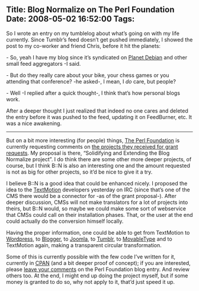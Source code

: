 Title: Blog Normalize on The Perl Foundation
Date: 2008-05-02 16:52:00
Tags: 
---
<p>So I wrote an entry on my tumblelog about what&#8217;s going on with my life currently. Since Tumblr&#8217;s feed doesn&#8217;t get pushed immediately, I showed the post to my co-worker and friend Chris, before it hit the planets:</p>
<p>- So, yeah I have my blog since it&#8217;s syndicated on <a href="http://planet.debian.org" target="_blank">Planet Debian</a> and other small feed aggregators -I said. </p>
<p>- But do they really care about your bike, your chess games or you attending that conference? -he asked-, I mean, I <i>do</i> care, but people?</p>
<p>- Well -I replied after a quick thought-, I think that&#8217;s how personal blogs work.</p>
<p>After a deeper thought I just realized that indeed no one cares and deleted the entry before it was pushed to the feed, updating it on FeedBurner, etc. It was a nice awakening.</p>
<hr>
<p>But on a bit more interesting (for people) things, <a href="http://www.perlfoundation.org/" target="_blank">The Perl Foundation</a> is currently requesting comments on <a href="http://news.perlfoundation.org/2008/05/2008q2_grant_proposals.html" target="_blank">the projects they received for grant requests</a>. My proposal is there, &#8220;Solidifying and Extending the Blog Normalize project&#8221;. I do think there are some other more deeper projects, of course, but I think B::N is also an interesting one and the amount requested is not as big for other projects, so it&#8217;d be nice to give it a try. </p>
<p>I believe B::N is a good idea that could be enhanced nicely. I proposed the idea to the <a href="http://textmotion.org/" target="_blank">TextMotion</a> developers yesterday on IRC (since that&#8217;s one of the CMS there would be a connector for -as of the grant proposal-). After deeper discussion, CMSs will not make translators for a lot of projects into theirs, but B::N would, so maybe we could make some sort of webservice that CMSs could call on their installation phases. That, or the user at the end could actually do the conversion himself locally.</p>
<p>Having the proper information, one could be able to get from TextMotion to <a href="http://wordpress.org" target="_blank">Wordpress</a>, to <a href="http://blogger.com" target="_blank">Blogger</a>, to <a href="http://joomla.org" target="_blank">Joomla</a>, to <a href="http://tumblr.com" target="_blank">Tumblr</a>, to <a href="http://www.movabletype.org/" target="_blank">MovableType</a> and to TextMotion again, making a transparent circular transformation.</p>
<p>Some of this is currently possible with the few code I&#8217;ve written for it, currently in <a href="http://search.cpan.org/~damog/Blog-Normalize-0.0rc2/lib/Blog/Normalize.pm" target="_blank">CPAN</a> (and a bit deeper proof of concept); if you are interested, please <a href="http://news.perlfoundation.org/2008/05/2008q2_grant_proposal_solidify.html" target="_blank">leave your comments</a> on the Perl Foundation blog entry. And review others too. At the end, I might end up doing the project myself, but if some money is granted to do so, why not apply to it, that&#8217;d just speed it up. </p>
